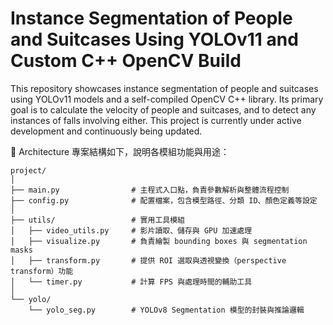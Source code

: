 # Instance Segmentation of People and Suitcases Using YOLOv11 and Custom C++ OpenCV Build

This repository showcases instance segmentation of people and suitcases using YOLOv11 models and a self-compiled OpenCV C++ library.
Its primary goal is to calculate the velocity of people and suitcases, and to detect any instances of falls involving either.
This project is currently under active development and continuously being updated.

🧱 Architecture
專案結構如下，說明各模組功能與用途：

```text
project/
│
├── main.py                # 主程式入口點，負責參數解析與整體流程控制
├── config.py              # 配置檔案，包含模型路徑、分類 ID、顏色定義等設定
│
├── utils/                 # 實用工具模組
│   ├── video_utils.py     # 影片讀取、儲存與 GPU 加速處理
│   ├── visualize.py       # 負責繪製 bounding boxes 與 segmentation masks
│   ├── transform.py       # 提供 ROI 選取與透視變換（perspective transform）功能
│   └── timer.py           # 計算 FPS 與處理時間的輔助工具
│
└── yolo/
    └── yolo_seg.py        # YOLOv8 Segmentation 模型的封裝與推論邏輯

```
